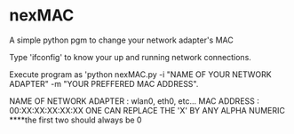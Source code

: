 # nexMAC
A simple python pgm to change your network adapter's MAC

Type 'ifconfig' to know your up and running network connections.

Execute program as 'python nexMAC.py -i "NAME OF YOUR NETWORK ADAPTER" -m "YOUR PREFFERED MAC ADDRESS".


NAME OF NETWORK ADAPTER : wlan0, eth0, etc...
MAC ADDRESS : 00:XX:XX:XX:XX:XX      ONE CAN REPLACE THE 'X' BY ANY ALPHA NUMERIC 
                                  ****the first two should always be 0
